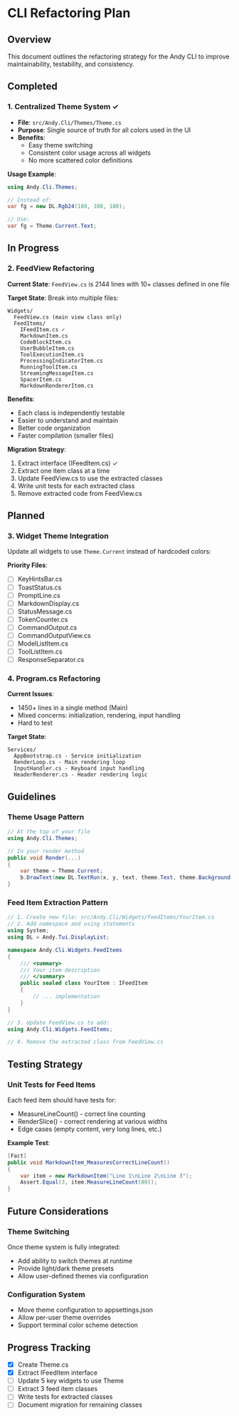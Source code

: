 # CLI Refactoring Plan

## Overview
This document outlines the refactoring strategy for the Andy CLI to improve maintainability, testability, and consistency.

## Completed

### 1. Centralized Theme System ✓
- **File**: `src/Andy.Cli/Themes/Theme.cs`
- **Purpose**: Single source of truth for all colors used in the UI
- **Benefits**:
  - Easy theme switching
  - Consistent color usage across all widgets
  - No more scattered color definitions

**Usage Example**:
```csharp
using Andy.Cli.Themes;

// Instead of:
var fg = new DL.Rgb24(180, 180, 180);

// Use:
var fg = Theme.Current.Text;
```

## In Progress

### 2. FeedView Refactoring
**Current State**: `FeedView.cs` is 2144 lines with 10+ classes defined in one file

**Target State**: Break into multiple files:
```
Widgets/
  FeedView.cs (main view class only)
  FeedItems/
    IFeedItem.cs ✓
    MarkdownItem.cs
    CodeBlockItem.cs
    UserBubbleItem.cs
    ToolExecutionItem.cs
    ProcessingIndicatorItem.cs
    RunningToolItem.cs
    StreamingMessageItem.cs
    SpacerItem.cs
    MarkdownRendererItem.cs
```

**Benefits**:
- Each class is independently testable
- Easier to understand and maintain
- Better code organization
- Faster compilation (smaller files)

**Migration Strategy**:
1. Extract interface (IFeedItem.cs) ✓
2. Extract one item class at a time
3. Update FeedView.cs to use the extracted classes
4. Write unit tests for each extracted class
5. Remove extracted code from FeedView.cs

## Planned

### 3. Widget Theme Integration
Update all widgets to use `Theme.Current` instead of hardcoded colors:

**Priority Files**:
- [ ] KeyHintsBar.cs
- [ ] ToastStatus.cs
- [ ] PromptLine.cs
- [ ] MarkdownDisplay.cs
- [ ] StatusMessage.cs
- [ ] TokenCounter.cs
- [ ] CommandOutput.cs
- [ ] CommandOutputView.cs
- [ ] ModelListItem.cs
- [ ] ToolListItem.cs
- [ ] ResponseSeparator.cs

### 4. Program.cs Refactoring
**Current Issues**:
- 1450+ lines in a single method (Main)
- Mixed concerns: initialization, rendering, input handling
- Hard to test

**Target State**:
```
Services/
  AppBootstrap.cs - Service initialization
  RenderLoop.cs - Main rendering loop
  InputHandler.cs - Keyboard input handling
  HeaderRenderer.cs - Header rendering logic
```

## Guidelines

### Theme Usage Pattern
```csharp
// At the top of your file
using Andy.Cli.Themes;

// In your render method
public void Render(...)
{
    var theme = Theme.Current;
    b.DrawText(new DL.TextRun(x, y, text, theme.Text, theme.Background, attrs));
}
```

### Feed Item Extraction Pattern
```csharp
// 1. Create new file: src/Andy.Cli/Widgets/FeedItems/YourItem.cs
// 2. Add namespace and using statements
using System;
using DL = Andy.Tui.DisplayList;

namespace Andy.Cli.Widgets.FeedItems
{
    /// <summary>
    /// Your item description
    /// </summary>
    public sealed class YourItem : IFeedItem
    {
        // ... implementation
    }
}

// 3. Update FeedView.cs to add:
using Andy.Cli.Widgets.FeedItems;

// 4. Remove the extracted class from FeedView.cs
```

## Testing Strategy

### Unit Tests for Feed Items
Each feed item should have tests for:
- MeasureLineCount() - correct line counting
- RenderSlice() - correct rendering at various widths
- Edge cases (empty content, very long lines, etc.)

**Example Test**:
```csharp
[Fact]
public void MarkdownItem_MeasuresCorrectLineCount()
{
    var item = new MarkdownItem("Line 1\nLine 2\nLine 3");
    Assert.Equal(3, item.MeasureLineCount(80));
}
```

## Future Considerations

### Theme Switching
Once theme system is fully integrated:
- Add ability to switch themes at runtime
- Provide light/dark theme presets
- Allow user-defined themes via configuration

### Configuration System
- Move theme configuration to appsettings.json
- Allow per-user theme overrides
- Support terminal color scheme detection

## Progress Tracking

- [x] Create Theme.cs
- [x] Extract IFeedItem interface
- [ ] Update 5 key widgets to use Theme
- [ ] Extract 3 feed item classes
- [ ] Write tests for extracted classes
- [ ] Document migration for remaining classes

